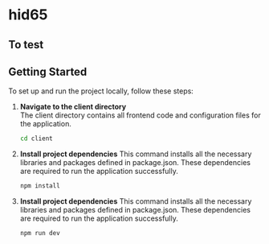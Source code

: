 # hid65

## To test

## Getting Started

To set up and run the project locally, follow these steps:

1. **Navigate to the client directory**  
   The client directory contains all frontend code and configuration files for the application.

   ```bash
   cd client
   ```

2. **Install project dependencies**
   This command installs all the necessary libraries and packages defined in package.json. These dependencies are required to run the application successfully.

   ```bash
   npm install
   ```

3. **Install project dependencies**
   This command installs all the necessary libraries and packages defined in package.json. These dependencies are required to run the application successfully.

   ```bash
   npm run dev
   ```
